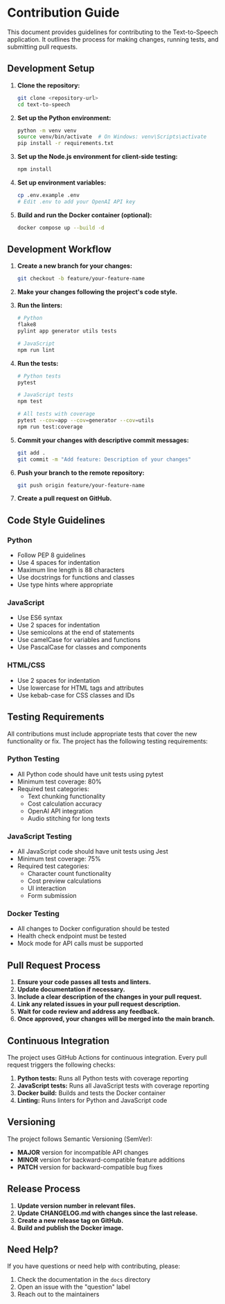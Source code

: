 # Contribution Guide

This document provides guidelines for contributing to the Text-to-Speech application. It outlines the process for making changes, running tests, and submitting pull requests.

## Development Setup

1. **Clone the repository:**
   ```bash
   git clone <repository-url>
   cd text-to-speech
   ```

2. **Set up the Python environment:**
   ```bash
   python -m venv venv
   source venv/bin/activate  # On Windows: venv\Scripts\activate
   pip install -r requirements.txt
   ```

3. **Set up the Node.js environment for client-side testing:**
   ```bash
   npm install
   ```

4. **Set up environment variables:**
   ```bash
   cp .env.example .env
   # Edit .env to add your OpenAI API key
   ```

5. **Build and run the Docker container (optional):**
   ```bash
   docker compose up --build -d
   ```

## Development Workflow

1. **Create a new branch for your changes:**
   ```bash
   git checkout -b feature/your-feature-name
   ```

2. **Make your changes following the project's code style.**

3. **Run the linters:**
   ```bash
   # Python
   flake8
   pylint app generator utils tests
   
   # JavaScript
   npm run lint
   ```

4. **Run the tests:**
   ```bash
   # Python tests
   pytest
   
   # JavaScript tests
   npm test
   
   # All tests with coverage
   pytest --cov=app --cov=generator --cov=utils
   npm run test:coverage
   ```

5. **Commit your changes with descriptive commit messages:**
   ```bash
   git add .
   git commit -m "Add feature: Description of your changes"
   ```

6. **Push your branch to the remote repository:**
   ```bash
   git push origin feature/your-feature-name
   ```

7. **Create a pull request on GitHub.**

## Code Style Guidelines

### Python

- Follow PEP 8 guidelines
- Use 4 spaces for indentation
- Maximum line length is 88 characters
- Use docstrings for functions and classes
- Use type hints where appropriate

### JavaScript

- Use ES6 syntax
- Use 2 spaces for indentation
- Use semicolons at the end of statements
- Use camelCase for variables and functions
- Use PascalCase for classes and components

### HTML/CSS

- Use 2 spaces for indentation
- Use lowercase for HTML tags and attributes
- Use kebab-case for CSS classes and IDs

## Testing Requirements

All contributions must include appropriate tests that cover the new functionality or fix. The project has the following testing requirements:

### Python Testing

- All Python code should have unit tests using pytest
- Minimum test coverage: 80%
- Required test categories:
  - Text chunking functionality
  - Cost calculation accuracy
  - OpenAI API integration
  - Audio stitching for long texts

### JavaScript Testing

- All JavaScript code should have unit tests using Jest
- Minimum test coverage: 75%
- Required test categories:
  - Character count functionality
  - Cost preview calculations
  - UI interaction
  - Form submission

### Docker Testing

- All changes to Docker configuration should be tested
- Health check endpoint must be tested
- Mock mode for API calls must be supported

## Pull Request Process

1. **Ensure your code passes all tests and linters.**
2. **Update documentation if necessary.**
3. **Include a clear description of the changes in your pull request.**
4. **Link any related issues in your pull request description.**
5. **Wait for code review and address any feedback.**
6. **Once approved, your changes will be merged into the main branch.**

## Continuous Integration

The project uses GitHub Actions for continuous integration. Every pull request triggers the following checks:

1. **Python tests:** Runs all Python tests with coverage reporting
2. **JavaScript tests:** Runs all JavaScript tests with coverage reporting
3. **Docker build:** Builds and tests the Docker container
4. **Linting:** Runs linters for Python and JavaScript code

## Versioning

The project follows Semantic Versioning (SemVer):

- **MAJOR** version for incompatible API changes
- **MINOR** version for backward-compatible feature additions
- **PATCH** version for backward-compatible bug fixes

## Release Process

1. **Update version number in relevant files.**
2. **Update CHANGELOG.md with changes since the last release.**
3. **Create a new release tag on GitHub.**
4. **Build and publish the Docker image.**

## Need Help?

If you have questions or need help with contributing, please:

1. Check the documentation in the `docs` directory
2. Open an issue with the "question" label
3. Reach out to the maintainers 